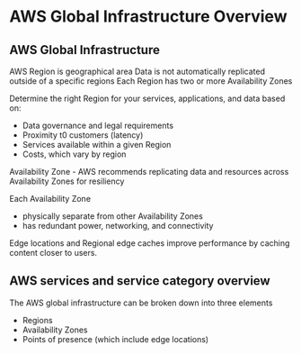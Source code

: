 # AWS Global Infrastructure Overview

## AWS Global Infrastructure
AWS Region is geographical area
Data is not automatically replicated outside of a specific regions
Each Region has two or more Availability Zones

Determine the right Region for your services, applications, and data based on:
 - Data governance and legal requirements
 - Proximity t0 customers (latency)
 - Services available within a given Region
 - Costs, which vary by region

Availability Zone - AWS recommends replicating data and resources across Availability Zones for resiliency

Each Availability Zone
 - physically separate from other Availability Zones
 - has redundant power, networking, and connectivity

Edge locations and Regional edge caches improve performance by caching content closer to users.

## AWS services and service category overview
The AWS global infrastructure can be broken down into three elements
 - Regions
 - Availability Zones
 - Points of presence (which include edge locations)